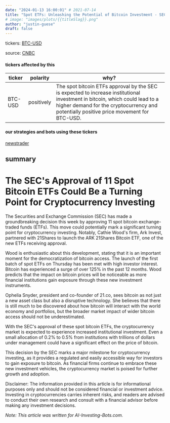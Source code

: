 ```yaml
---
date: "2024-01-13 16:00:01" # 2021-07-14
title: "Spot ETFs: Unleashing the Potential of Bitcoin Investment - SECs Approval Marks a Game-Changing Moment"
# image: "images/plots/{{titleSlag}}.png"
author: "justin-guese"
draft: false
---
```

tickers: <a href='https://finance.yahoo.com/quote/BTC-USD' target='_blank'>BTC-USD</a> 

source: <a href='https://www.cnbc.com/2024/01/13/why-spot-etfs-may-be-a-game-changer-for-bitcoin-.html' target='_blank'>CNBC</a>

#### tickers affected by this

| ticker | polarity | why? |
|------------|------------|------------|
| BTC-USD | positively | The spot bitcoin ETFs approval by the SEC is expected to increase institutional investment in bitcoin, which could lead to a higher demand for the cryptocurrency and potentially positive price movement for BTC-USD. |



#### our strategies and bots using these tickers

[newstrader](/strategies/newstrader)

## summary

# The SEC's Approval of 11 Spot Bitcoin ETFs Could Be a Turning Point for Cryptocurrency Investing

The Securities and Exchange Commission (SEC) has made a groundbreaking decision this week by approving 11 spot bitcoin exchange-traded funds (ETFs). This move could potentially mark a significant turning point for cryptocurrency investing. Notably, Cathie Wood's firm, Ark Invest, partnered with 21Shares to launch the ARK 21Shares Bitcoin ETF, one of the new ETFs receiving approval.

Wood is enthusiastic about this development, stating that it is an important moment for the democratization of bitcoin access. The launch of the first batch of spot ETFs on Thursday has been met with high investor interest. Bitcoin has experienced a surge of over 125% in the past 12 months. Wood predicts that the impact on bitcoin prices will be noticeable as more financial institutions gain exposure through these new investment instruments.

Ophelia Snyder, president and co-founder of 21.co, sees bitcoin as not just a new asset class but also a disruptive technology. She believes that there is still much to be discovered about how bitcoin will interact with the world economy and portfolios, but the broader market impact of wider bitcoin access should not be underestimated.

With the SEC's approval of these spot bitcoin ETFs, the cryptocurrency market is expected to experience increased institutional investment. Even a small allocation of 0.2% to 0.5% from institutions with trillions of dollars under management could have a significant effect on the price of bitcoin.

This decision by the SEC marks a major milestone for cryptocurrency investing, as it provides a regulated and easily accessible way for investors to gain exposure to bitcoin. As financial firms continue to embrace these new investment vehicles, the cryptocurrency market is poised for further growth and adoption.

Disclaimer: The information provided in this article is for informational purposes only and should not be considered financial or investment advice. Investing in cryptocurrencies carries inherent risks, and readers are advised to conduct their own research and consult with a financial advisor before making any investment decisions.

*Note: This article was written for AI-Investing-Bots.com.*